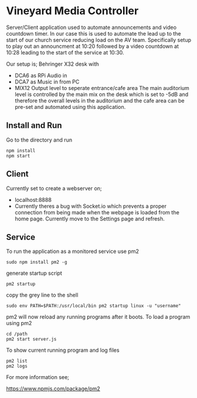 # Vineyard Media Controller
Server/Client application used to automate announcements and video countdown timer. In our case this is used to automate the lead up to the start of our church service reducing load on the AV team. Specifically setup to play out an announcment at 10:20 followed by a video countdown at 10:28 leading to the start of the service at 10:30. 

Our setup is;
Behringer X32 desk with
* DCA6 as RPi Audio in
* DCA7 as Music in from PC
* MIX12 Output level to seperate entrance/cafe area
The main auditorium level is controlled by the main mix on the desk which is set to -5dB and therefore the overall levels in the auditorium and the cafe area can be pre-set and automated using this application.

## Install and Run
Go to the directory and run
```
npm install
npm start
```

## Client
Currently set to create a webserver on;
* localhost:8888
* Currently theres a bug with Socket.io which prevents a proper connection from being made when the webpage is loaded from the home page. Currently move to the Settings page and refresh.

## Service
To run the application as a monitored service use pm2
```
sudo npm install pm2 -g
```
generate startup script
```
pm2 startup
```
copy the grey line to the shell
```
sudo env PATH=$PATH:/usr/local/bin pm2 startup linux -u "username"
```
pm2 will now reload any running programs after it boots. To load a program using pm2
```
cd /path
pm2 start server.js
```
To show current running program and log files
```
pm2 list
pm2 logs
```
For more information see;

https://www.npmjs.com/package/pm2
